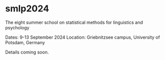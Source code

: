 # smlp2024
The eight summer school on statistical methods for linguistics and psychology

Dates: 9-13 September 2024
Location: Griebnitzsee campus, University of Potsdam, Germany

Details coming soon.
